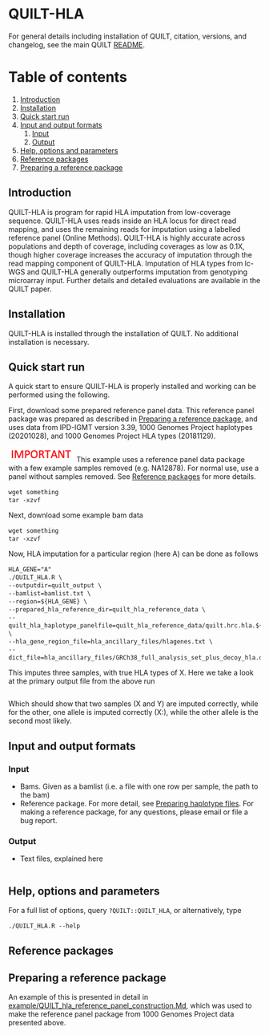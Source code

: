 QUILT-HLA
=========

For general details including installation of QUILT, citation, versions, and changelog, see the main QUILT [README](https://github.com/rwdavies/QUILT).

# Table of contents
1. [Introduction](#paragraph-introduction)
2. [Installation](#paragraph-installation)
3. [Quick start run](#paragraph-quickstartrun)
4. [Input and output formats](#paragraph-io)
    1. [Input](#paragraph-io-input)
    2. [Output](#paragraph-io-output)
5. [Help, options and parameters](#paragraph-helpoptionsparams)
6. [Reference packages](#paragraph-reference-package)
7. [Preparing a reference package](#paragraph-preparing)


## Introduction <a name="paragraph-introduction"></a>

QUILT-HLA is program for rapid HLA imputation from low-coverage sequence. QUILT-HLA uses reads inside an HLA locus for direct read mapping, and uses the remaining reads for imputation using a labelled reference panel (Online Methods). QUILT-HLA is highly accurate across populations and depth of coverage, including coverages as low as 0.1X, though higher coverage increases the accuracy of imputation through the read mapping component of QUILT-HLA. Imputation of HLA types from lc-WGS and QUILT-HLA generally outperforms imputation from genotyping microarray input. Further details and detailed evaluations are available in the QUILT paper.

## Installation <a name="paragraph-installation"></a>

QUILT-HLA is installed through the installation of QUILT. No additional installation is necessary.

## Quick start run <a name="paragraph-quickstartrun"></a>

A quick start to ensure QUILT-HLA is properly installed and working can be performed using the following.

First, download some prepared reference panel data. This reference panel package was prepared as described in [Preparing a reference package](#paragraph-preparing), and uses data from IPD-IGMT version 3.39, 1000 Genomes Project haplotypes (20201028), and 1000 Genomes Project HLA types (20181129).

<a><img src="important.png"/></a>
This example uses a reference panel data package with a few example samples removed (e.g. NA12878). For normal use, use a panel without samples removed. See [Reference packages](#reference-packages) for more details.

```
wget something
tar -xzvf 
```

Next, download some example bam data
```
wget something
tar -xzvf 
```

Now, HLA imputation for a particular region (here A) can be done as follows
```
HLA_GENE="A"
./QUILT_HLA.R \
--outputdir=quilt_output \
--bamlist=bamlist.txt \
--region=${HLA_GENE} \
--prepared_hla_reference_dir=quilt_hla_reference_data \
--quilt_hla_haplotype_panelfile=quilt_hla_reference_data/quilt.hrc.hla.${HLA_GENE}.haplotypes.RData \
--hla_gene_region_file=hla_ancillary_files/hlagenes.txt \
--dict_file=hla_ancillary_files/GRCh38_full_analysis_set_plus_decoy_hla.dict
```

This imputes three samples, with true HLA types of X. Here we take a look at the primary output file from the above run
```

```
Which should show that two samples (X and Y) are imputed correctly, while for the other, one allele is imputed correctly (X:), while the other allele is the second most likely.

## Input and output formats <a name="paragraph-io"></a>

### Input <a name="paragraph-io-input"></a>

- Bams. Given as a bamlist (i.e. a file with one row per sample, the path to the bam)
- Reference package. For more detail, see [Preparing haplotype files](#paragraph-preparing-haplotypes). For making a reference package, for any questions, please email or file a bug report.

### Output <a name="paragraph-io-output"></a>

- Text files, explained here
```
```

## Help, options and parameters <a name="paragraph-helpoptionsparams"></a>

For a full list of options, query `?QUILT::QUILT_HLA`, or alternatively, type 
```
./QUILT_HLA.R --help
```


## Reference packages <a name="reference-packages"></a>


## Preparing a reference package <a name="paragraph-preparing"></a>

An example of this is presented in detail in [example/QUILT_hla_reference_panel_construction.Md](example/QUILT_hla_reference_panel_construction.Md), which was used to make the reference panel package from 1000 Genomes Project data presented above.
